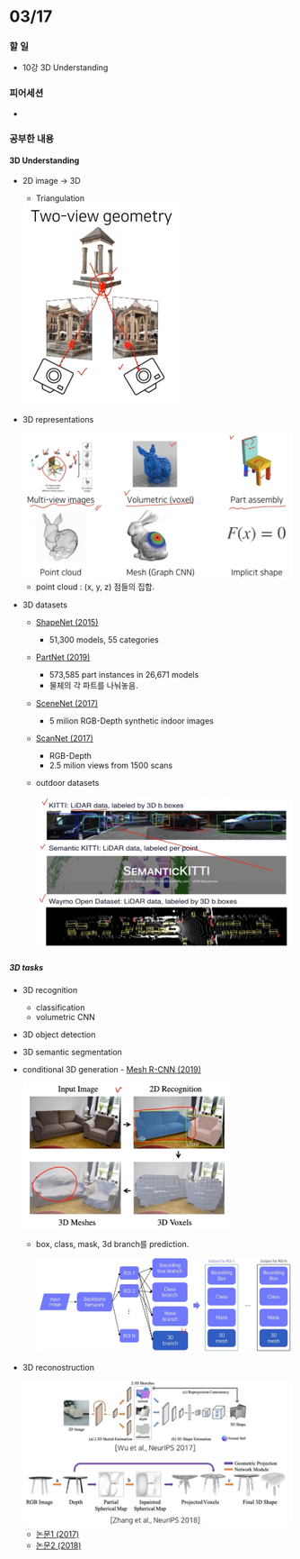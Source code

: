 # 03/17

### 할 일

* 10강 3D Understanding



### 피어세션

* 



### 공부한 내용

#### 3D Understanding

* 2D image → 3D

  * Triangulation

  <img src="0317.assets/image-20220317115139747.png" alt="image-20220317115139747" style="zoom:50%;" />

* 3D representations

  <img src="0317.assets/image-20220317115344413.png" alt="image-20220317115344413" style="zoom:50%;" />

  * point cloud : (x, y, z) 점들의 집합.



* 3D datasets

  * [ShapeNet (2015)](https://arxiv.org/abs/1512.03012)

    * 51,300 models, 55 categories

  * [PartNet (2019)](https://arxiv.org/abs/1812.02713)

    * 573,585 part instances in 26,671 models
    * 물체의 각 파트를 나눠놓음.

  * [SceneNet (2017)](https://arxiv.org/abs/1612.05079)

    * 5 milion RGB-Depth synthetic indoor images

  * [ScanNet (2017)](https://arxiv.org/abs/1702.04405)

    * RGB-Depth
    * 2.5 milion views from 1500 scans

  * outdoor datasets

    <img src="0317.assets/image-20220317120931861.png" alt="image-20220317120931861" style="zoom:50%;" />



##### 3D tasks

* 3D recognition

  * classification
  * volumetric CNN

* 3D object detection

* 3D semantic segmentation

* conditional 3D generation - [Mesh R-CNN (2019)](https://arxiv.org/abs/1906.02739)

  <img src="0317.assets/image-20220317133424285.png" alt="image-20220317133424285" style="zoom:50%;" />

  * box, class, mask, 3d branch를 prediction.

    <img src="0317.assets/image-20220317133522640.png" alt="image-20220317133522640" style="zoom:50%;" />

* 3D reconostruction

  <img src="0317.assets/image-20220317133810893.png" alt="image-20220317133810893" style="zoom:50%;" />

  * [논문1 (2017)](https://arxiv.org/abs/1711.03129)
  * [논문2 (2018)](https://arxiv.org/abs/1812.11166)